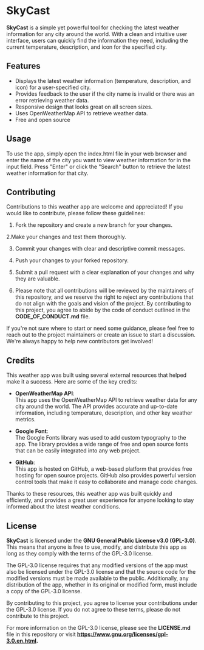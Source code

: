 # SkyCast
**SkyCast** is a simple yet powerful tool for checking the latest weather information for any city around the world. With a clean and intuitive user interface, users can quickly find the information they need, including the current temperature, description, and icon for the specified city.

## Features
* Displays the latest weather information (temperature, description, and icon) for a user-specified city.
* Provides feedback to the user if the city name is invalid or there was an error retrieving weather data.
* Responsive design that looks great on all screen sizes.
* Uses OpenWeatherMap API to retrieve weather data.
* Free and open source

## Usage
To use the app, simply open the index.html file in your web browser and enter the name of the city you want to view weather information for in the input field. Press "Enter" or click the "Search" button to retrieve the latest weather information for that city.

## Contributing
Contributions to this weather app are welcome and appreciated! If you would like to contribute, please follow these guidelines:

1. Fork the repository and create a new branch for your changes.

2.Make your changes and test them thoroughly.

3. Commit your changes with clear and descriptive commit messages.

4. Push your changes to your forked repository.

5. Submit a pull request with a clear explanation of your changes and why they are valuable.

6. Please note that all contributions will be reviewed by the maintainers of this repository, and we reserve the right to reject any contributions that do not align with the goals and vision of the project. By contributing to this project, you agree to abide by the code of conduct outlined in the **CODE_OF_CONDUCT.md** file.

If you're not sure where to start or need some guidance, please feel free to reach out to the project maintainers or create an issue to start a discussion. We're always happy to help new contributors get involved!

## Credits
This weather app was built using several external resources that helped make it a success. Here are some of the key credits:

* **OpenWeatherMap API**: <br> 
This app uses the OpenWeatherMap API to retrieve weather data for any city around the world. The API provides accurate and up-to-date information, including temperature, description, and other key weather metrics.

* **Google Font**: <br>
The Google Fonts library was used to add custom typography to the app. The library provides a wide range of free and open source fonts that can be easily integrated into any web project.

* **GitHub**: <br>
This app is hosted on GitHub, a web-based platform that provides free hosting for open source projects. GitHub also provides powerful version control tools that make it easy to collaborate and manage code changes.

Thanks to these resources, this weather app was built quickly and efficiently, and provides a great user experience for anyone looking to stay informed about the latest weather conditions.

## License
**SkyCast** is licensed under the **GNU General Public License v3.0 (GPL-3.0)**. This means that anyone is free to use, modify, and distribute this app as long as they comply with the terms of the GPL-3.0 license.

The GPL-3.0 license requires that any modified versions of the app must also be licensed under the GPL-3.0 license and that the source code for the modified versions must be made available to the public. Additionally, any distribution of the app, whether in its original or modified form, must include a copy of the GPL-3.0 license.

By contributing to this project, you agree to license your contributions under the GPL-3.0 license. If you do not agree to these terms, please do not contribute to this project.

For more information on the GPL-3.0 license, please see the **LICENSE.md** file in this repository or visit **https://www.gnu.org/licenses/gpl-3.0.en.html.**
